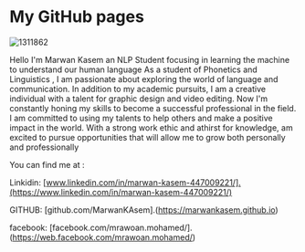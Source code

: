 # My GitHub pages
![1311862](https://github.com/MarwanKAsem/MarwanKAsem.github.io/assets/157048238/e46e9a65-f9c7-4b47-9d51-a02720d71221)

Hello I'm Marwan Kasem an NLP Student focusing in learning the machine to understand our human language As a student of Phonetics and Linguistics , I am passionate about exploring the world of language and communication. In addition to my academic pursuits, I am a creative individual with a talent for graphic design and video editing. Now I'm constantly honing my skills to become a successful professional in the field. I am committed to using my talents to help others and make a positive impact in the world. With a strong work ethic and athirst for knowledge, am excited to pursue opportunities that will allow me to grow both personally and professionally

You can find me at :

Linkidin: [www.linkedin.com/in/marwan-kasem-447009221/].(https://www.linkedin.com/in/marwan-kasem-447009221/)

GITHUB: [github.com/MarwanKAsem].(https://marwankasem.github.io)

facebook: [facebook.com/mrawoan.mohamed/].(https://web.facebook.com/mrawoan.mohamed/)
